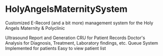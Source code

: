 # HolyAngelsMaternitySystem
Customized E-Record (and a bit more) management system for the Holy Angels Maternity &amp; Polyclinic 

Ultrasound Report and Generation
CRU for Patient Records
Doctor's Analysis for Diagnosis, Treatment, Laboratory findings, etc.
Queue System Implemented for patients
Easy to view patient list

